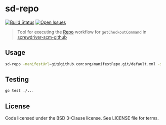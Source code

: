 # sd-repo
[![Build Status][status-image]][status-url] [![Open Issues][issues-image]][issues-url]

> Tool for executing the [Repo](https://source.android.com/setup/develop/repo) workflow for `getCheckoutCommand` in [screwdriver-scm-github](https://github.com/screwdriver-cd/scm-github/blob/master/index.js#L272)

## Usage

```bash
sd-repo -manifestUrl=git@github.com:org/manifestRepo.git/default.xml -sourceRepo=org/appRepo
```

## Testing

```bash
go test ./...
```

## License

Code licensed under the BSD 3-Clause license. See LICENSE file for terms.

[issues-image]: https://img.shields.io/github/issues/screwdriver-cd/screwdriver.svg
[issues-url]: https://github.com/screwdriver-cd/screwdriver/issues
[status-image]: https://cd.screwdriver.cd/pipelines/796/badge
[status-url]: https://cd.screwdriver.cd/pipelines/796
